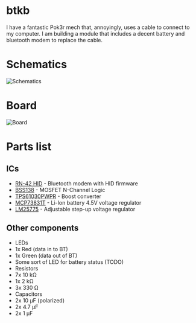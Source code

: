 # btkb

I have a fantastic Pok3r mech that, annoyingly, uses a cable to connect to my computer. I am building a module that includes a decent battery and bluetooth modem to replace the cable.

# Schematics
![Schematics](https://raw.githubusercontent.com/HokieGeek/btkb/btkb.png)

# Board
![Board](https://raw.githubusercontent.com/HokieGeek/btkb/btkb.brd.png)

# Parts list
## ICs
- [RN-42 HID](http://www.sparkfun.com/datasheets/Wireless/Bluetooth/rn-42-ds.pdf) - Bluetooth modem with HID firmware
- [BSS138](https://www.fairchildsemi.com/datasheets/BS/BSS138.pdf) - MOSFET N-Channel Logic
- [TPS61030PWPR](http://www.mouser.com/ds/2/405/tps61030-557444.pdf) - Boost converter
- [MCP73831T](https://www.sparkfun.com/datasheets/Prototyping/Batteries/MCP73831T.pdf) - Li-Ion battery 4.5V voltage regulator
- [LM25775](http://www.ti.com/lit/ds/symlink/uc2577-adj.pdf) - Adjustable step-up voltage regulator

## Other components

* LEDs
 * 1x Red (data in to BT)
 * 1x Green (data out of BT)
 * Some sort of LED for battery status (TODO)
* Resistors
 * 7x 10 kΩ
 * 1x 2 kΩ
 * 3x 330 Ω
* Capacitors
 * 2x 10 µF (polarized)
 * 2x 4.7 µF
 * 2x 1 µF

